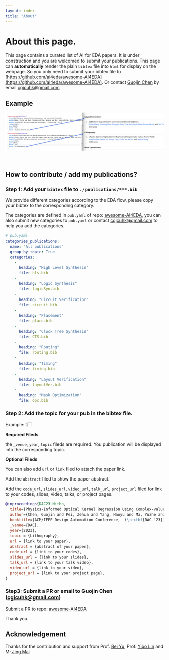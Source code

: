 ```yaml
---
layout: index
title: "About"
---
```



# About this page.

This page contains a curated list of AI for EDA papers.
It is under construction and you are welcomed to submit your publications.
This page can **automatically** render the plain `bibtex` file into `html` for display on the webpage.
So you only need to submit your bibtex file to [https://github.com/ai4eda/awesome-AI4EDA](https://github.com/ai4eda/awesome-AI4EDA).
Or contact [Guojin Chen](https://gjchen.me) by email [cgjcuhk@gmail.com](cgjcuhk@gmail.com)


## Example

![Bibtex2Html](/images/bibtex2html.png)


<br/>

## How to contribute / add my publications?

### Step 1: Add your `bibtex` file to `./publications/***.bib`

We provide different categories according to the EDA flow, please copy your bibtex to the corresponding category.

The categories are defined in `pub.yaml` of repo: [awesome-AI4EDA](https://github.com/ai4eda/awesome-AI4EDA), you can also submit new categories to `pub.yaml` or contact [cgjcuhk@gmail.com](mailto:cgjcuhk@gmail.com) to help you add the categories. 

```yaml
# pub.yaml
categories_publications:
  name: "All publications"
  group_by_topic: True
  categories:
    -
      heading: "High Level Synthesis"
      file: hls.bib
    -
      heading: "Logic Synthesis"
      file: logicSyn.bib
    -
      heading: "Circuit Verification"
      file: circuit.bib
    -
      heading: "Placement"
      file: place.bib
    -
      heading: "Clock Tree Synthesis"
      file: CTS.bib
    -
      heading: "Routing"
      file: routing.bib
    -
      heading: "Timing"
      file: timing.bib
    -
      heading: "Layout Verification"
      file: layoutVer.bib
    -
      heading: "Mask Optimization"
      file: opc.bib
```


### Step 2: Add the topic for your pub in the bibtex file.

Example: 👇🏻

**Required Fileds**

the `_venue`, `year`, `topic` fileds are required. You publication will be displayed into the corresponding topic.

**Optional Fileds**

You can also add `url` or `link` filed to attach the paper link.

Add the `abstract` filed to show the paper abstract.

Add the `code_url`, `slides_url`, `video_url`, `talk_url`, `project_url` filed for link to your codes, slides, video, talks, or project pages.

```bibtex
@inproceedings{DAC23_Nitho,
  title={Physics-Informed Optical Kernel Regression Using Complex-valued Neural Fields},
  author={Chen, Guojin and Pei, Zehua and Yang, Haoyu and Ma, Yuzhe and Yu, Bei and Wong, Martin},
  booktitle={ACM/IEEE Design Automation Conference,  (\textbf{DAC '23})},
  _venue={DAC},
  year={2023},
  topic = {Lithography},
  url = {link to your paper},
  abstract = {abstract of your paper},
  code_url = {link to your codes},
  slides_url = {link to your slides},
  talk_url = {link to your talk video},
  video_url = {link to your video},
  project_url = {link to your project page},
}
```

### Step3: Submit a PR  or email to Guojin Chen ([cgjcuhk@gmail.com](mailto:cgjcuhk@gmail.com))

Submit a PR to repo: [awesome-AI4EDA](https://github.com/ai4eda/awesome-AI4EDA)

Thank you.


## Acknowledgement

Thanks for the contribution and support from Prof. [Bei Yu](https://www.cse.cuhk.edu.hk/~byu/), Prof. [Yibo Lin](https://yibolin.com/) and Mr.[Jing Mai](https://magic3007.github.io/)


<br/>
<br/>
<br/>